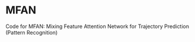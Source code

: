 # MFAN

Code for MFAN: Mixing Feature Attention Network for Trajectory Prediction (Pattern Recognition)
